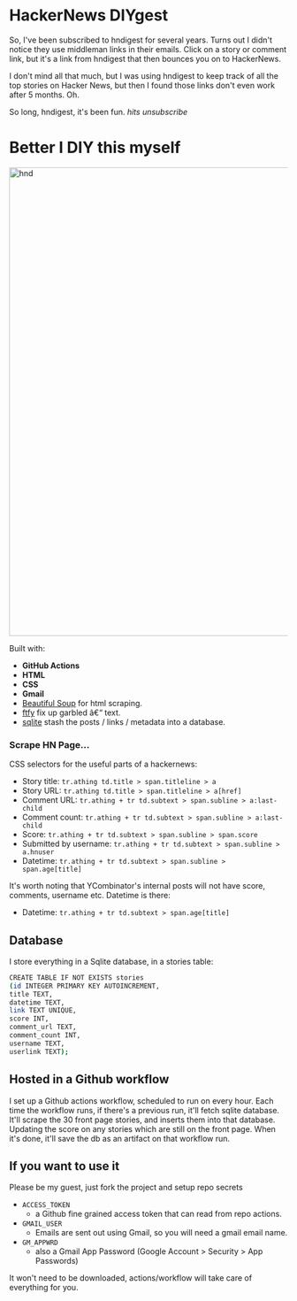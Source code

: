 # HackerNews DIYgest

So, I've been subscribed to hndigest for several years. Turns out I didn't notice 
they use middleman links in their emails. Click on a story or comment link, but it's a link from
hndigest that then bounces you on to HackerNews. 

I don't mind all that much, but I was using hndigest to keep track of all the top stories on
Hacker News, but then I found those links don't even work after 5 months. Oh.

So long, hndigest, it's been fun. *hits unsubscribe*

# Better I DIY this myself

<img width="847" alt="hnd" src="https://user-images.githubusercontent.com/71587/236861882-4d3db219-e86d-4bc8-8792-5b6d08fc9d16.png">

Built with:

- **GitHub Actions**
- **HTML**
- **CSS**
- **Gmail**
- [Beautiful Soup](https://www.crummy.com/software/BeautifulSoup/bs4/doc/) for html scraping.
- [ftfy](https://github.com/LuminosoInsight/python-ftfy) fix up garbled â€“ text.
- [sqlite](https://www.sqlite.org/index.html) stash the posts / links / metadata into a database.

### Scrape HN Page...

CSS selectors for the useful parts of a hackernews:

- Story title: `tr.athing td.title > span.titleline > a`
- Story URL: `tr.athing td.title > span.titleline > a[href]`
- Comment URL: `tr.athing + tr td.subtext > span.subline > a:last-child`
- Comment count: `tr.athing + tr td.subtext > span.subline > a:last-child`
- Score: `tr.athing + tr td.subtext > span.subline > span.score`
- Submitted by username: `tr.athing + tr td.subtext > span.subline > a.hnuser`
- Datetime: `tr.athing + tr td.subtext > span.subline > span.age[title]`

It's worth noting that YCombinator's internal posts will not have score, comments, username etc. Datetime is there:

- Datetime: `tr.athing + tr td.subtext > span.age[title]`

## Database

I store everything in a Sqlite database, in a stories table:

``` sh
CREATE TABLE IF NOT EXISTS stories
(id INTEGER PRIMARY KEY AUTOINCREMENT,
title TEXT,
datetime TEXT,
link TEXT UNIQUE,
score INT,
comment_url TEXT,
comment_count INT,
username TEXT,
userlink TEXT);
```

## Hosted in a Github workflow

I set up a Github actions workflow, scheduled to run on every hour.
Each time the workflow runs, if there's a previous run, it'll fetch sqlite database.
It'll scrape the 30 front page stories, and inserts them into that database.  Updating the score 
on any stories which are still on the front page.  When it's done, it'll save the db as an artifact 
on that workflow run.

## If you want to use it

Please be my guest, just fork the project and setup repo secrets 

- `ACCESS_TOKEN`
  - a Github fine grained access token that can read from repo actions.
- `GMAIL_USER`
  - Emails are sent out using Gmail, so you will need a gmail email name.
- `GM_APPWRD`
  - also a Gmail App Password (Google Account > Security > App Passwords)

It won't need to be downloaded, actions/workflow will take care of everything for you.
